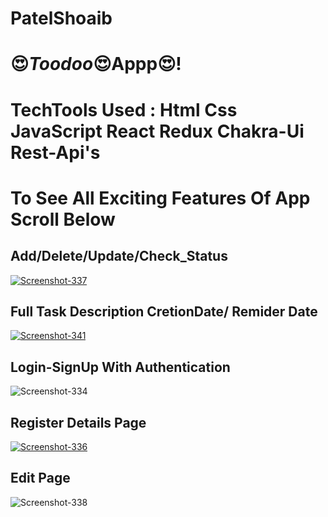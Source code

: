 # PatelShoaib
# 😍_Toodoo_😍Appp😍!
<h1>TechTools Used : Html Css JavaScript React Redux Chakra-Ui Rest-Api's </h1>
<h1>To See  All  Exciting Features  Of App Scroll Below  </h1>
<h2> Add/Delete/Update/Check_Status</h2>
<a href="">
<img src="https://i.ibb.co/2k0w1dT/Screenshot-337.png" alt="Screenshot-337" border="0"></a>
<h2 >Full Task  Description CretionDate/ Remider Date  </h2><a href="">
 <img src="https://i.ibb.co/hXLXx3k/Screenshot-341.png" alt="Screenshot-341" border="0">
</a><a target='_blank' href='#'></a><br />
<h2>Login-SignUp With Authentication</h2>
<a hLogin ref="https"><img src="https://i.ibb.co/XVTg1J2/Screenshot-334.png" alt="Screenshot-334" border="0"></a>
<h2>Register Details Page </h2>
<a href="#">
<img src="https://i.ibb.co/0nVXxwb/Screenshot-336.png" alt="Screenshot-336" border="0">
</a>
<h2>Edit Page</h2>
  <img src="https://i.ibb.co/2nVLXQC/Screenshot-338.png" alt="Screenshot-338" border="0">
 
